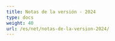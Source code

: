 ```yaml
---
title: Notas de la versión - 2024
type: docs
weight: 40
url: /es/net/notas-de-la-version-2024/
---
```

